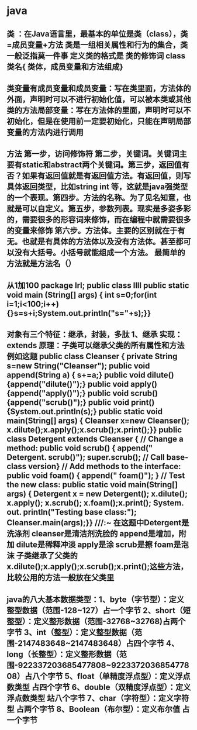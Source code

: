# java

## 类 ：在Java语言里，最基本的单位是类（class），类=成员变量+方法                                                        类是一组相关属性和行为的集合，类一般泛指莫一件事                                                                         定义类的格式是  类的修饰词 class 类名{ 类体，成员变量和方法组成}

## 类变量有成员变量和成员变量：写在类里面，方法体的外面，声明时可以不进行初始化值，可以被本类或其他类的方法局部变量：写在方法体的里面，声明时可以不初始化，但是在使用前一定要初始化，只能在声明局部变量的方法内进行调用

## 方法 第一步，访问修饰符 第二步，关键词。关键词主要有static和abstract两个关键词。第三步，返回值有否？如果有返回值就是有返回值方法。有返回值，则写具体返回类型，比如string int 等，这就是java强类型的一个表现。第四步。方法的名称。为了见名知意，也就是可以自定义。第五步，参数列表。现实是多姿多彩的，需要很多的形容词来修饰，而在编程中就需要很多的变量来修饰 第六步。方法体。主要的区别就在于有无。也就是有具体的方法体以及没有方法体。甚至都可以没有大括号。小括号就能组成一个方法。 最简单的方法就是方法名（）

## 从1加100  package lrl;             public class llll                 public static void main (String[] args) {    int s=0;for(int i=1;i<100;i++) {}s=s+i;System.out.println("s="+s);}}

## 对象有三个特征：继承，封装，多肽 1、继承   实现：extends 原理：子类可以继承父类的所有属性和方法   例如这题                   public class Cleanser {                                                                                              private String s=new String("Cleanser");                                                                             public void append(String a) { s+=a;}                                                                                public void dilute() {append("dilute()");}                                                                           public void apply() {append("apply()");}                                                                             public void scrub() {append("scrub()");}                                                                             public void print() {System.out.println(s);}                                                                         public static void main(String[] args) {                                                                             Cleanser x=new Cleanser();                                                                                           x.dilute();x.apply();x.scrub();x.print();}}                                                                          public class Detergent extends Cleanser {                                                                            // Change a method:                                                                                                  public void scrub() {                                                                                                append(" Detergent. scrub()");                                                                                       super.scrub(); // Call base-class version}                                                                           // Add methods to the interface:                                                                                       public void foam() { append(" foam()"); }                                                                              // Test the new class:                                                                                            public static void main(String[] args) {                                                                             Detergent x = new Detergent();                                                                                       x.dilute(); x.apply(); x.scrub(); x.foam();x.print();                                                                 System. out. println("Testing base class:");                                                                        Cleanser.main(args);}} ///:~                                                                                         在这题中Detergent是洗涤剂 cleanser是清洁剂洗脸的 append是增加，附加  dilute是稀释冲淡  apply是涂 scrub是擦 foam是泡沫  子类继承了父类的x.dilute();x.apply();x.scrub();x.print();这些方法，比较公用的方法一般放在父类里

## java的八大基本数据类型：1、byte（字节型）：定义整型数据（范围-128~127）占一个字节                                                              2、short（短整型）：定义整形数据（范围-32768~32768)占两个字节                                                          3、int（整型）：定义整型数据（范围-2147483648~2147483648）占四个字节                                                   4、long（长整型）：定义整形数据（范围-922337203685477808~922337203685477808）占八个字节                                5、float（单精度浮点型）：定义浮点数类型 占四个字节                                                                    6、double（双精度浮点型）：定义浮点数类型 站八个字节                                                                   7、char（字符型）：定义字符型 占两个字节                                                                               8、Boolean（布尔型）：定义布尔值 占一个字节
